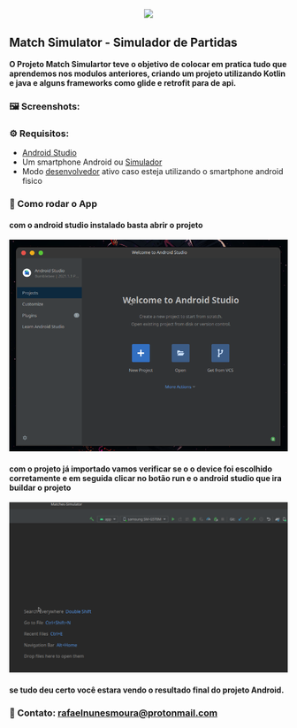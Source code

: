 <div align="center">
	<img src="https://hermes.digitalinnovation.one/tracks/fc241876-5384-4d19-b1ed-e92a689e1c8f.png" width="350">
</div>

 ## Match Simulator - Simulador de Partidas
**O Projeto Match Simulartor teve o objetivo de  colocar em pratica tudo que aprendemos nos modulos anteriores,  criando um projeto utilizando Kotlin e java e alguns frameworks como glide e retrofit para   de api.**
### 🖼️ Screenshots:

### ⚙️ Requisitos:
- [Android Studio](https://developer.android.com/studio)
- Um smartphone Android ou [Simulador](https://developer.android.com/studio/run/managing-avds?hl=pt-br)
- Modo [desenvolvedor](https://developer.android.com/studio/debug/dev-options?hl=pt-br) ativo caso esteja utilizando o smartphone android fisico

### 📱 Como rodar o App
#### com o android studio instalado basta abrir o projeto
<div align="center">
	<img src="assets/abrir-o-projeto.png" width="550">
</div>

#### com o projeto já importado vamos verificar se o o device foi escolhido corretamente e  em seguida  clicar no botão run e o android studio que ira buildar o projeto 
<div align="center">
	<img src="assets/rodar-app.png" width="600">
</div>

#### se tudo deu certo você estara vendo o resultado final do projeto Android.

###  :email: Contato: rafaelnunesmoura@protonmail.com
